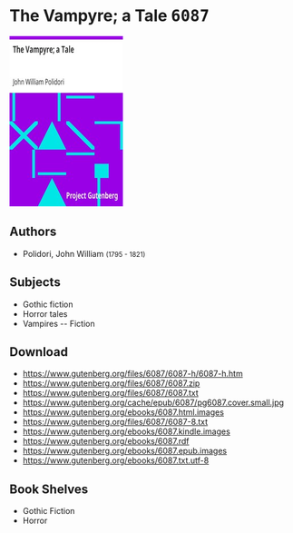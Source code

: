 # The Vampyre; a Tale <kbd>6087</kbd>

![](./cover.medium.jpg "")

## Authors


 - Polidori, John William <small>(1795 - 1821)</small>

## Subjects


 - Gothic fiction
 - Horror tales
 - Vampires -- Fiction

## Download


 - https://www.gutenberg.org/files/6087/6087-h/6087-h.htm
 - https://www.gutenberg.org/files/6087/6087.zip
 - https://www.gutenberg.org/files/6087/6087.txt
 - https://www.gutenberg.org/cache/epub/6087/pg6087.cover.small.jpg
 - https://www.gutenberg.org/ebooks/6087.html.images
 - https://www.gutenberg.org/files/6087/6087-8.txt
 - https://www.gutenberg.org/ebooks/6087.kindle.images
 - https://www.gutenberg.org/ebooks/6087.rdf
 - https://www.gutenberg.org/ebooks/6087.epub.images
 - https://www.gutenberg.org/ebooks/6087.txt.utf-8

## Book Shelves


 - Gothic Fiction
 - Horror
